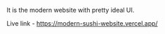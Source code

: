 It is the modern website with pretty ideal UI.

Live link - https://modern-sushi-website.vercel.app/
